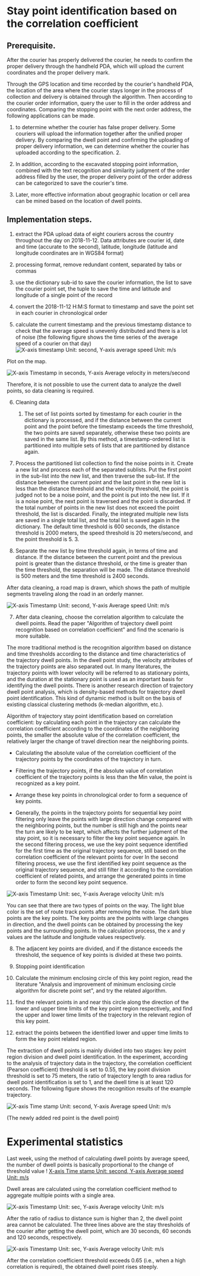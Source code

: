 # Stay point identification based on the correlation coefficient

## Prerequisite.
After the courier has properly delivered the courier, he needs to confirm the proper delivery through the handheld PDA, which will upload the current coordinates and the proper delivery mark.

Through the GPS location and time recorded by the courier's handheld PDA, the location of the area where the courier stays longer in the process of collection and delivery is obtained through the algorithm. Then according to the courier order information, query the user to fill in the order address and coordinates. Comparing the stopping point with the next order address, the following applications can be made.


  1. to determine whether the courier has false proper delivery. Some couriers will upload the information together after the unified proper delivery. By comparing the dwell point and confirming the uploading of proper delivery information, we can determine whether the courier has uploaded according to the specification. 2.

  2. In addition, according to the excavated stopping point information, combined with the text recognition and similarity judgment of the order address filled by the user, the proper delivery point of the order address can be categorized to save the courier's time.

  3. Later, more effective information about geographic location or cell area can be mined based on the location of dwell points.

## Implementation steps.

1. extract the PDA upload data of eight couriers across the country throughout the day on 2018-11-12. Data attributes are courier id, date and time (accurate to the second), latitude, longitude (latitude and longitude coordinates are in WGS84 format)

2. processing format, remove redundant content, separated by tabs or commas

3. use the dictionary sub-id to save the courier information, the list to save the courier point set, the tuple to save the time and latitude and longitude of a single point of the record

4. convert the 2018-11-12 H:M:S format to timestamp and save the point set in each courier in chronological order

5. calculate the current timestamp and the previous timestamp distance to check that the average speed is unevenly distributed and there is a lot of noise (the following figure shows the time series of the average speed of a courier on that day)
![X-axis timestamp Unit: second, Y-axis average speed Unit: m/s](p1.png 'p1')

Plot on the map.

![X-axis Timestamp in seconds, Y-axis Average velocity in meters/second](p2.png 'p2')

Therefore, it is not possible to use the current data to analyze the dwell points, so data cleaning is required.

6. Cleaning data
   1. The set of list points sorted by timestamp for each courier in the dictionary is processed, and if the distance between the current point and the point before the timestamp exceeds the time threshold, the two points are saved separately, otherwise these two points are saved in the same list. By this method, a timestamp-ordered list is partitioned into multiple sets of lists that are partitioned by distance again.

2. Process the partitioned list collection to find the noise points in it. Create a new list and process each of the separated sublists. Put the first point in the sub-list into the new list, and then traverse the sub-list. If the distance between the current point and the last point in the new list is less than the distance threshold and the velocity threshold, the point is judged not to be a noise point, and the point is put into the new list. If it is a noise point, the next point is traversed and the point is discarded. If the total number of points in the new list does not exceed the point threshold, the list is discarded. Finally, the integrated multiple new lists are saved in a single total list, and the total list is saved again in the dictionary. The default time threshold is 600 seconds, the distance threshold is 2000 meters, the speed threshold is 20 meters/second, and the point threshold is 5. 3.

3. Separate the new list by time threshold again, in terms of time and distance. If the distance between the current point and the previous point is greater than the distance threshold, or the time is greater than the time threshold, the separation will be made. The distance threshold is 500 meters and the time threshold is 2400 seconds.

After data cleaning, a road map is drawn, which shows the path of multiple segments traveling along the road in an orderly manner.

![X-axis Timestamp Unit: second, Y-axis Average speed Unit: m/s](p3.png 'p3')

7. After data cleaning, choose the correlation algorithm to calculate the dwell points.
Read the paper "Algorithm of trajectory dwell point recognition based on correlation coefficient" and find the scenario is more suitable.

The more traditional method is the recognition algorithm based on distance and time thresholds according to the distance and time characteristics of the trajectory dwell points. In the dwell point study, the velocity attributes of the trajectory points are also separated out. In many literatures, the trajectory points with lower velocity will be referred to as stationary points, and the duration at the stationary point is used as an important basis for identifying the dwell points.
There is another research direction of trajectory dwell point analysis, which is density-based methods for trajectory dwell point identification. This kind of dynamic method is built on the basis of existing classical clustering methods (k-median algorithm, etc.).

Algorithm of trajectory stay point identification based on correlation coefficient: by calculating each point in the trajectory can calculate the correlation coefficient according to the coordinates of the neighboring points, the smaller the absolute value of the correlation coefficient, the relatively larger the change of travel direction near the neighboring points.
- Calculating the absolute value of the correlation coefficient of the trajectory points by the coordinates of the trajectory in turn.

- Filtering the trajectory points, if the absolute value of correlation coefficient of the trajectory points is less than the Min value, the point is recognized as a key point.

- Arrange these key points in chronological order to form a sequence of key points.

- Generally, the points in the trajectory points for sequential key point filtering only leave the points with large direction change compared with the neighboring points, but the number is still high and the points near the turn are likely to be kept, which affects the further judgment of the stay point, so it is necessary to filter the key point sequence again. In the second filtering process, we use the key point sequence identified for the first time as the original trajectory sequence, still based on the correlation coefficient of the relevant points for over
In the second filtering process, we use the first identified key point sequence as the original trajectory sequence, and still filter it according to the correlation coefficient of related points, and arrange the generated points in time order to form the second key point sequence.

![X-axis Timestamp Unit: sec, Y-axis Average velocity Unit: m/s](p4.png 'p4')

You can see that there are two types of points on the way. The light blue color is the set of route track points after removing the noise. The dark blue points are the key points. The key points are the points with large changes in direction, and the dwell points can be obtained by processing the key points and the surrounding points.
In the calculation process, the x and y values are the latitude and longitude values respectively.

8. The adjacent key points are divided, and if the distance exceeds the threshold, the sequence of key points is divided at these two points.

9. Stopping point identification
1. Calculate the minimum enclosing circle of this key point region, read the literature "Analysis and improvement of minimum enclosing circle algorithm for discrete point set", and try the related algorithm.
2. find the relevant points in and near this circle along the direction of the lower and upper time limits of the key point region respectively, and find the upper and lower time limits of the trajectory in the relevant region of this key point.
3. extract the points between the identified lower and upper time limits to form the key point related region.


The extraction of dwell points is mainly divided into two stages: key point region division and dwell point identification. In the experiment, according to the analysis of trajectory data in the trajectory, the correlation coefficient (Pearson coefficient) threshold is set to 0.55, the key point division threshold is set to 75 meters, the ratio of trajectory length to area radius for dwell point identification is set to 1, and the dwell time is at least 120 seconds. The following figure shows the recognition results of the example trajectory.

![X-axis Time stamp Unit: second, Y-axis Average speed Unit: m/s](p5.png 'p5')

(The newly added red point is the dwell point)

# Experimental statistics

Last week, using the method of calculating dwell points by average speed, the number of dwell points is basically proportional to the change of threshold value
! [X-axis Time stamp Unit: second, Y-axis Average speed Unit: m/s](p6.png 'p6')

Dwell areas are calculated using the correlation coefficient method to aggregate multiple points with a single area.

 ![X-axis Timestamp Unit: sec, Y-axis Average velocity Unit: m/s](p7.png 'p7')

After the ratio of radius to distance sum is higher than 2, the dwell point area cannot be calculated. The three lines above are the stay thresholds of the courier after getting the dwell point, which are 30 seconds, 60 seconds and 120 seconds, respectively.

![X-axis Timestamp Unit: sec, Y-axis Average velocity Unit: m/s](p8.png 'p8')

After the correlation coefficient threshold exceeds 0.65 (i.e., when a high correlation is required), the obtained dwell point rises steeply.



